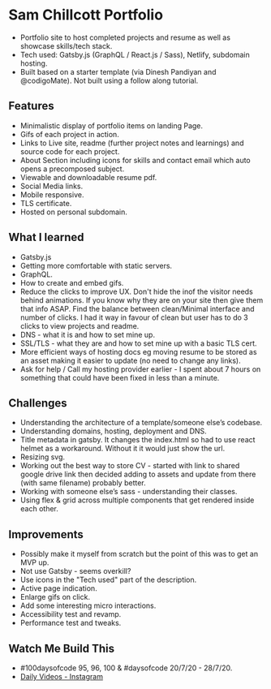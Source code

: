 # Sam Chillcott Portfolio

- Portfolio site to host completed projects and resume as well as showcase skills/tech stack.
- Tech used: Gatsby.js (GraphQL / React.js / Sass), Netlify, subdomain hosting.
- Built based on a starter template (via Dinesh Pandiyan and @codigoMate). Not built using a follow along tutorial.

## Features

- Minimalistic display of portfolio items on landing Page.
- Gifs of each project in action.
- Links to Live site, readme (further project notes and learnings) and source code for each project.
- About Section including icons for skills and contact email which auto opens a precomposed subject.
- Viewable and downloadable resume pdf.
- Social Media links.
- Mobile responsive.
- TLS certificate.
- Hosted on personal subdomain.

## What I learned

- Gatsby.js
- Getting more comfortable with static servers.
- GraphQL.
- How to create and embed gifs.
- Reduce the clicks to improve UX. Don't hide the inof the visitor needs behind animations. If you know why they are on your site then give them that info ASAP. Find the balance between clean/Minimal interface and number of clicks. I had it way in favour of clean but user has to do 3 clicks to view projects and readme.
- DNS - what it is and how to set mine up.
- SSL/TLS - what they are and how to set mine up with a basic TLS cert.
- More efficient ways of hosting docs eg moving resume to be stored as an asset making it easier to update (no need to change any links).
- Ask for help / Call my hosting provider earlier - I spent about 7 hours on something that could have been fixed in less than a minute.

## Challenges

- Understanding the architecture of a template/someone else’s codebase.
- Understanding domains, hosting, deployment and DNS.
- Title metadata in gatsby. It changes the index.html so had to use react helmet as a workaround. Without it it would just show the url.
- Resizing svg.
- Working out the best way to store CV - started with link to shared google drive link then decided adding to assets and update from there (with same filename) probably better.
- Working with someone else’s sass - understanding their classes.
- Using flex & grid across multiple components that get rendered inside each other.

## Improvements

- Possibly make it myself from scratch but the point of this was to get an MVP up.
- Not use Gatsby - seems overkill?
- Use icons in the "Tech used" part of the description.
- Active page indication.
- Enlarge gifs on click.
- Add some interesting micro interactions.
- Accessibility test and revamp.
- Performance test and tweaks.

## Watch Me Build This

- #100daysofcode 95, 96, 100 & #daysofcode 20/7/20 - 28/7/20.
- [Daily Videos - Instagram](https://www.instagram.com/samchillcott/)
